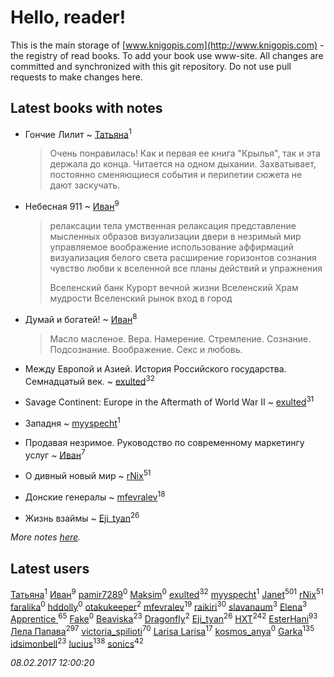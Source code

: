 # Hello, reader!
This is the main storage of [www.knigopis.com](http://www.knigopis.com) - the registry of read books.
To add your book use www-site. All changes are committed and synchronized with this git repository.
Do not use pull requests to make changes here.


## Latest books with notes
* Гончие Лилит ~ [Татьяна](users/735/73529875-vkontakte)<sup>1</sup>
    > Очень понравилась! Как и первая ее книга "Крылья", так и эта держала до конца. Читается на одном дыхании. Захватывает, постоянно сменяющиеся события и перипетии сюжета не дают заскучать.

* Небесная 911 ~ [Иван](users/111/111223381196748176136-google)<sup>9</sup>
    > релаксации тела
    > умственная релаксация
    > представление мысленных образов
    > визуализации двери в незримый мир
    > управляемое воображение
    > использование аффирмаций
    > визуализация белого света
    > расширение горизонтов сознания
    > чувство любви к вселенной
    > все планы действий и упражнения
    > 
    > Вселенский банк
    > Курорт вечной жизни
    > Вселенский Храм мудрости
    > Вселенский рынок
    > вход в город

* Думай и богатей! ~ [Иван](users/111/111223381196748176136-google)<sup>8</sup>
    > Масло масленое. Вера. Намерение. Стремление. Сознание. Подсознание. Воображение. Секс и любовь.

* Между Европой и Азией. История Российского государства. Семнадцатый век. ~ [exulted](users/100/100599204551896265722-google)<sup>32</sup>

* Savage Continent: Europe in the Aftermath of World War II ~ [exulted](users/100/100599204551896265722-google)<sup>31</sup>

* Западня ~ [myyspecht](users/321/3211454-vkontakte)<sup>1</sup>

* Продавая незримое. Руководство по современному маркетингу услуг ~ [Иван](users/111/111223381196748176136-google)<sup>7</sup>

* О дивный новый мир ~ [rNix](users/115/115622071-twitter)<sup>51</sup>

* Донские генералы ~ [mfevralev](users/140/140966150-vkontakte)<sup>18</sup>

* Жизнь взаймы ~ [Eji_tyan](users/235/2352103981-twitter)<sup>26</sup>


_More notes [here](latest_books_with_notes.md)._


## Latest users
[Татьяна](users/735/73529875-vkontakte)<sup>1</sup> 
[Иван](users/111/111223381196748176136-google)<sup>9</sup> 
[pamir7289](users/103/10391886-vkontakte)<sup>0</sup> 
[Maksim](users/145/145607147-vkontakte)<sup>0</sup> 
[exulted](users/100/100599204551896265722-google)<sup>32</sup> 
[myyspecht](users/321/3211454-vkontakte)<sup>1</sup> 
[Janet](users/205/20565064-vkontakte)<sup>501</sup> 
[rNix](users/115/115622071-twitter)<sup>51</sup> 
[faralika](users/440/44047555-vkontakte)<sup>0</sup> 
[hddolly](users/250/250390719-vkontakte)<sup>0</sup> 
[otakukeeper](users/350/35080115-vkontakte)<sup>2</sup> 
[mfevralev](users/140/140966150-vkontakte)<sup>19</sup> 
[raikiri](users/384/384194935-vkontakte)<sup>30</sup> 
[slavanaum](users/562/5622196-vkontakte)<sup>3</sup> 
[Elena](users/459/459594264-yandex)<sup>3</sup> 
[Apprentice ](users/528/52821952-vkontakte)<sup>65</sup> 
[Fake](users/178/178468540-vkontakte)<sup>0</sup> 
[Beaviska](users/102/10202544960024508-facebook)<sup>23</sup> 
[Dragonfly](users/109/109475351013352061791-google)<sup>2</sup> 
[Eji_tyan](users/235/2352103981-twitter)<sup>26</sup> 
[HXT](users/100/100002563462782-facebook)<sup>242</sup> 
[EsterHani](users/305/30558181-vkontakte)<sup>93</sup> 
[Лела Папава](users/761/76187635-vkontakte)<sup>297</sup> 
[victoria_spilioti](users/219/219259003-vkontakte)<sup>70</sup> 
[Larisa Larisa](users/160/1606575652891411-facebook)<sup>17</sup> 
[kosmos_anya](users/216/216683763-vkontakte)<sup>0</sup> 
[Garka](users/115/115753719718250012620-google)<sup>135</sup> 
[idsimonbell](users/380/380554090-vkontakte)<sup>23</sup> 
[lucius](users/838/83820536-yandex)<sup>138</sup> 
[sonics](users/588/5880221-vkontakte)<sup>42</sup> 


_08.02.2017 12:00:20_
